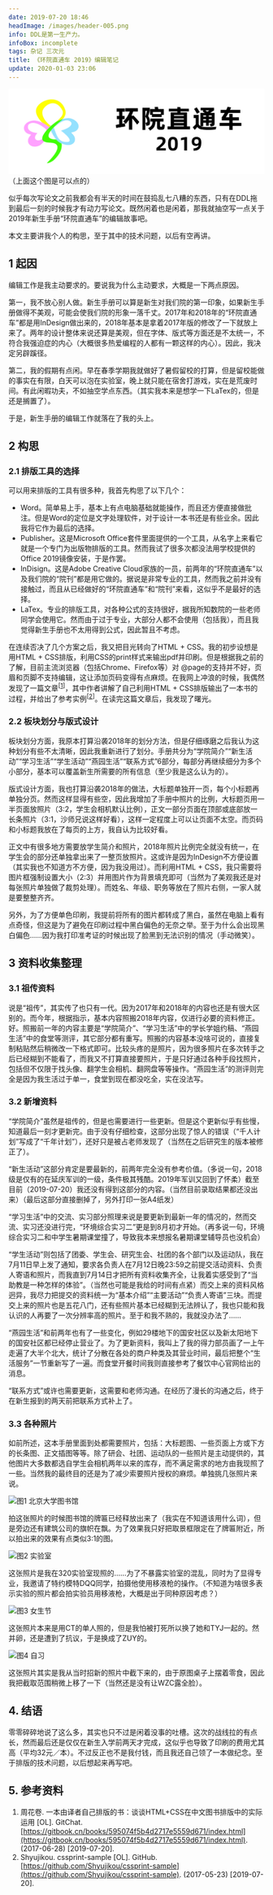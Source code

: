 ```yaml
---
date: 2019-07-20 18:46
headImage: /images/header-005.png
info: DDL是第一生产力。
infoBox: incomplete
tags: 杂记 三次元
title: 《环院直通车 2019》编辑笔记
update: 2020-01-03 23:06
---
```

<div class="text-center"><a href="//pku-cese-su.github.io/2019-Fresh-Book/output.pdf"><img src="/images/header-005.png" class="headerPic"></a></div>
（上面这个图是可以点的）

似乎每次写论文之前我都会有半天的时间在鼓捣乱七八糟的东西，只有在DDL拖到最后一刻的时候我才有动力写论文。既然闲着也是闲着，那我就抽空写一点关于2019年新生手册“环院直通车”的编辑故事吧。

本文主要讲我个人的构思，至于其中的技术问题，以后有空再讲。

## 1 起因
编辑工作是我主动要求的。要说我为什么主动要求，大概是一下两点原因。

第一，我不放心别人做。新生手册可以算是新生对我们院的第一印象，如果新生手册做得不美观，可能会使我们院的形象一落千丈。2017年和2018年的“环院直通车”都是用InDesign做出来的，2018年基本是拿着2017年版的修改了一下就放上来了。两年的设计整体来说还算是美观，但在字体、版式等方面还是不太统一，不符合我强迫症的内心（大概很多热爱编程的人都有一颗这样的内心）。因此，我决定另辟蹊径。

第二，我的假期有点闲。早在春季学期我就做好了暑假留校的打算，但是留校能做的事实在有限，白天可以泡在实验室，晚上就只能在宿舍打游戏，实在是荒废时间。有此闲暇功夫，不如抽空学点东西。（其实我本来是想学一下LaTex的，但是还是搁置了）。

于是，新生手册的编辑工作就落在了我的头上。

## 2 构思
### 2.1 排版工具的选择
可以用来排版的工具有很多种，我首先构思了以下几个：

- Word。简单易上手，基本上有点电脑基础就能操作，而且还方便直接做批注。但是Word的定位是文字处理软件，对于设计一本书还是有些业余。因此我将它作为最后的选择。
- Publisher。这是Microsoft Office套件里面提供的一个工具，从名字上来看它就是一个专门为出版物排版的工具。然而我试了很多次都没法用学校提供的Office 2019镜像安装，于是作罢。
- InDisign。这是Adobe Creative Cloud家族的一员，前两年的“环院直通车”以及我们院的“院刊”都是用它做的。据说是非常专业的工具，然而我之前并没有接触过，而且从已经做好的“环院直通车”和“院刊”来看，这似乎不是最好的选择。
- LaTex。专业的排版工具，对各种公式的支持很好，据我所知数院的一些老师同学会使用它。然而由于过于专业，大部分人都不会使用（包括我），而且我觉得新生手册也不太用得到公式，因此暂且不考虑。

在连续否决了几个方案之后，我又把目光转向了HTML + CSS。我的初步设想是用HTML + CSS排版，利用CSS的print样式来输出pdf并印刷。但是根据我之前的了解，目前主流浏览器（包括Chrome、Firefox等）对 @page的支持并不好，页眉和页脚不支持编辑，这让添加页码变得有点麻烦。在我网上冲浪的时候，我偶然发现了一篇文章<sup>[[1](#ref-1)]</sup>，其中作者讲解了自己利用HTML + CSS排版输出了一本书的过程，并给出了参考实例<sup>[[2](#ref-2)]</sup>。在读完这篇文章后，我发现了曙光。

### 2.2 板块划分与版式设计
板块划分方面，我原本打算沿袭2018年的划分方法，但是仔细琢磨之后我认为这种划分有些不太清晰，因此我重新进行了划分。手册共分为“学院简介”“新生活动”“学习生活”“学生活动”“燕园生活”“联系方式”6部分，每部分再继续细分为多个小部分，基本可以覆盖新生所需要的所有信息（至少我是这么认为的）。

版式设计方面，我也打算沿袭2018年的做法，大标题单独开一页，每个小标题再单独分页。然而这样显得有些空，因此我增加了手册中照片的比例，大标题页用一半页面放照片（3:2，学生会相机默认比例），正文一部分页面在顶部或底部放一长条照片（3:1，沙师兄说这样好看），这样一定程度上可以让页面不太空。而页码和小标题我放在了每页的上方，我自认为比较好看。

正文中有很多地方需要放学生简介和照片，2018年照片比例完全就没有统一，在学生会的部分还单独拿出来了一整页放照片。这或许是因为InDesign不方便设置（其实我也不知道方不方便，因为我没用过）。而利用HTML + CSS，我只需要将图片框强制设置大小（2:3）并用图片作为背景填充即可（当然为了美观我还是对每张照片单独做了裁剪处理）。而姓名、年级、职务等放在了照片右侧，一家人就是要整整齐齐。

另外，为了方便单色印刷，我提前将所有的图片都转成了黑白，虽然在电脑上看有点奇怪，但这是为了避免在印刷过程中黑白偏色的无奈之举。至于为什么会出现黑白偏色……因为我打印准考证的时候出现了脸黑到无法识别的情况（手动微笑）。

## 3 资料收集整理
### 3.1 祖传资料
说是“祖传”，其实传了也只有一代。因为2017年和2018年的内容也还是有很大区别的。而今年，根据指示，基本内容照搬2018年内容，仅进行必要的资料修正。好。照搬前一年的内容主要是“学院简介”、“学习生活”中的学长学姐约稿、“燕园生活”中的食堂等测评，其它部分都有重写。照搬的内容基本没啥可说的，直接复制粘贴然后稍微改一下格式即可。比较头疼的是照片，因为很多照片在多次转手之后已经糊到不能看了，而我又不打算直接要照片，于是只好通过各种手段找照片，包括但不仅限于找头像、翻学生会相机、翻网盘等等操作。“燕园生活”的测评则完全是因为我生活过于单一，食堂到现在都没吃全，实在没法写。

### 3.2 新增资料
“学院简介”虽然是祖传的，但是也需要进行一些更新。但是这个更新似乎有些慢，知道最后一刻才更新完。由于没有仔细检查，这部分出现了惊人的错误（“千人计划”写成了“千年计划”），还好只是被占老师发现了（当然在之后研究生的版本被修正了）。

“新生活动”这部分肯定是要最新的，前两年完全没有参考价值。（多说一句，2018级是仅有的在延庆军训的一级，条件极其残酷。2019年军训又回到了怀柔）截至目前（2019-07-20）我还没有得到这部分的内容。（当然目前录取结果都还没出来）（最后这部分直接删掉了，另外打印一张A4纸发）

“学习生活”中的交流、实习部分照理来说是要更新到最新一年的情况的，然而交流、实习还没进行完，“环境综合实习二”更是到8月初才开始。（再多说一句，环境综合实习二和中学生暑期课堂撞了，导致我本来想报名暑期课堂辅导员也没机会）

“学生活动”则包括了团委、学生会、研究生会、社团的各个部门以及运动队，我在7月11日早上发了通知，要求各负责人在7月12日晚23:59之前提交活动资料、负责人寄语和照片，而我直到7月14日才把所有资料收集齐全，让我着实感受到了“当助教是一种怎样的体验”。（当然也可能是我给的时间有点紧）而交上来的资料风格迥异，我尽力把提交的资料统一为“基本介绍”“主要活动”“负责人寄语”三块。而提交上来的照片也是五花八门，还有些照片基本已经糊到无法辨认了，我也只能和我认识的人再要了一次分辨率高的照片。至于和我不熟的，我就没办法了……

“燕园生活”和前两年也有了一些变化，例如29楼地下的国安社区以及新太阳地下的国安社区都已经停止营业了。为了更新资料，我叫上了我的得力部员画了一上午走遍了大半个北大，统计了分散在各处的商户种类及其营业时间，最后把整个“生活服务”一节重新写了一遍。而食堂开餐时间我则直接参考了餐饮中心官网给出的消息。

“联系方式”或许也需要更新，这需要和老师沟通。在经历了漫长的沟通之后，终于在新生报到的两天前把联系方式补上了。

### 3.3 各种照片
如前所述，这本手册里面到处都需要照片，包括：大标题图、一些页面上方或下方的长条图、正文插图等等。除了研会、社团、运动队的一些照片是主动提供的，其他图片大多数都选自学生会相机两年以来的库存，而不满足需求的地方由我现照了一些。当然我的最终目的还是为了减少索要照片授权的麻烦。单独挑几张照片来说。

![图1 北京大学图书馆](https://pku-cese-su.github.io/2019-Fresh-Book/images/chap-xue-xi-sheng-huo.jpg)

拍这张照片的时候图书馆的牌匾已经释放出来了（我实在不知道该用什么词），但是旁边还有建筑公司的旗帜在飘。为了效果我只好把取景框限定在了牌匾附近，所以拍出来的效果有点类似3:1的图。

![图2 实验室](https://pku-cese-su.github.io/2019-Fresh-Book/images/head-shi-yan-shi.jpg)

这张照片是我在320实验室现照的……为了不暴露实验室的混乱，同时为了显得专业，我邀请了特约模特DQQ同学，拍摄他使用移液枪的操作。（不知道为啥很多表示实验的照片都会拍实验员用移液枪，大概是出于同种原因考虑？）

![图3 女生节](https://pku-cese-su.github.io/2019-Fresh-Book/images/figure-nv-sheng-jie.jpg)

这张照片本来是用CT的单人照的，但是我怕被打死所以换了她和TYJ一起的。然并卵，还是遭到了抗议，于是换成了ZUY的。

![图4 自习](https://pku-cese-su.github.io/2019-Fresh-Book/images/head-zi-xi.jpg)

这张照片其实是我从当时招新的照片中截下来的，由于原图桌子上摆着零食，因此我把截取范围稍微上移了一下（当然还是没有让WZC露全脸）。

## 4. 结语
零零碎碎地说了这么多，其实也只不过是闲着没事的吐槽。这次的战线拉的有点长，然而最后还是仅仅在新生入学前两天才完成，这似乎也导致了印刷的费用尤其高（平均32元／本）。不过反正也不是我付钱，而且我还自己领了一本做纪念。至于排版的技术问题，以后想起来再写吧。

## 5. 参考资料
1. <span id="ref-1"></span>周花卷. 一本由译者自己排版的书：谈谈HTML+CSS在中文图书排版中的实际运用 [OL]. GitChat. [https://gitbook.cn/books/595074f5b4d2717e5559d671/index.html](https://gitbook.cn/books/595074f5b4d2717e5559d671/index.html). (2017-06-28) [2019-07-20].
2. <span id="ref-2"></span>Shyujikou. cssprint-sample [OL]. GitHub. [https://github.com/Shyujikou/cssprint-sample](https://github.com/Shyujikou/cssprint-sample). (2017-05-23) [2019-07-20].